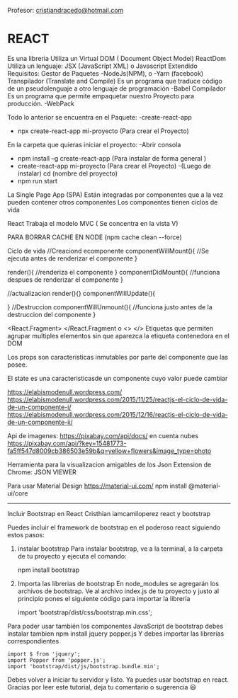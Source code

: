 Profesor: cristiandracedo@hotmail.com

<h1>REACT</h1>
Es una libreria
Utiliza un Virtual DOM ( Document Object Model) 
ReactDom 
Utiliza un lenguaje: JSX (JavaScript XML)  o Javascript Extendido
Requisitos: 
Gestor de Paquetes 
-NodeJs(NPM), o
-Yarn (facebook)
Transpilador (Translate and Compile)
Es un programa que traduce código de un pseudolenguaje a otro lenguaje de programación
-Babel 
Compilador
Es un programa que permite empaquetar nuestro Proyecto para producción. 
-WebPack

Todo lo anterior se encuentra en el Paquete: 
-create-react-app
- npx create-react-app mi-proyecto   (Para crear el Proyecto)

En la carpeta que quieras iniciar el proyecto:
-Abrir consola
- npm install –g create-react-app  (Para instalar de forma general ) 
- create-react-app mi-proyecto   (Para crear el Proyecto)
-(Luego de instalar)  cd (nombre del proyecto)
- npm run start 

La Single Page App (SPA)
Están integradas por componentes que a la vez pueden contener otros componentes
Los componentes tienen ciclos de vida

React Trabaja el modelo MVC ( Se concentra en la vista V) 

PARA BORRAR CACHE EN NODE (npm cache clean --force) 


Ciclo de vida
  //Creaciond ecomponente
  componentWillMount(){
//Se ejecuta antes de renderizar el componente
  }

  render(){
    //renderiza el componente
  }
  componentDidMount(){
    //funciona despues de renderizar el componente
  }



  //actualizacion
  render(){}
  componentWillUpdate(){

  }
//Destruccion 
  componentWillUnmount(){
    //funciona justo antes de la destruccion del componente
  }



<React.Fragment> </React.Fragment o <> </>
Etiquetas que permiten agrupar multiples elementos sin que aparezca la etiqueta contenedora en el DOM 

Los props son caracteristicas inmutables por parte del componente que las posee. 

El state es una caracteristicasde un componente cuyo valor puede cambiar 


https://elabismodenull.wordpress.com/
https://elabismodenull.wordpress.com/2015/11/25/reactjs-el-ciclo-de-vida-de-un-componente-i/
https://elabismodenull.wordpress.com/2015/12/16/reactjs-el-ciclo-de-vida-de-un-componente-ii/


Api de imagenes:
https://pixabay.com/api/docs/
en cuenta nubes
https://pixabay.com/api/?key=15481773-fa5ff547d8009cb386503e59b&q=yellow+flowers&image_type=photo

Herramienta para la visualizacion amigables de los Json
Extension de Chrome:
JSON VIEWER


Para usar Material Design 
https://material-ui.com/
npm install @material-ui/core

------------------

Incluir Bootstrap en React
Cristhian
iamcamiloperez
react y bootstrap

Puedes incluir el framework de bootstrap en el poderoso react siguiendo estos pasos:

1. instalar bootstrap
Para instalar bootstrap, ve a la terminal, a la carpeta de tu proyecto y ejecuta el comando:

	npm install bootstrap
2. Importa las librerias de bootstrap
En node_modules se agregarán los archivos de bootstrap. Ve al archivo index.js de tu proyecto y justo al principio pones el siguiente código para importar la librería

	import 'bootstrap/dist/css/bootstrap.min.css';

Para poder usar también los componentes JavaScript de bootstrap debes instalar tambien
	npm install jquery popper.js
Y debes importar las librerías correspondientes

	import $ from 'jquery';
	import Popper from 'popper.js';
	import 'bootstrap/dist/js/bootstrap.bundle.min';
Debes volver a iniciar tu servidor y listo. Ya puedes usar bootstrap en react.
Gracias por leer este tutorial, deja tu comentario o sugerencia 😃